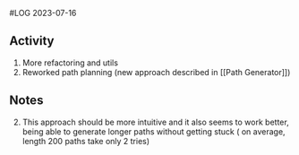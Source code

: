 #LOG
2023-07-16

## Activity
1. More refactoring and utils
2. Reworked path planning (new approach described in [[Path Generator]])

## Notes
2. This approach should be more intuitive and it also seems to work better, being able to generate longer paths without getting stuck ( on average, length 200 paths take only 2 tries)